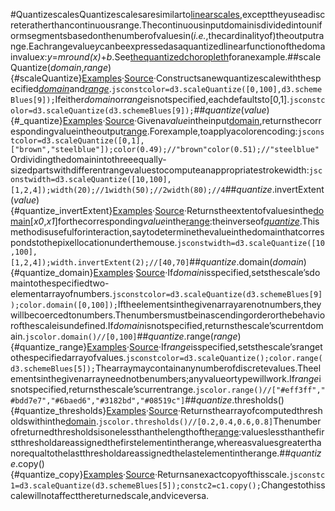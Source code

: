 #QuantizescalesQuantizescalesaresimilarto[linearscales](./linear.md),excepttheyuseadiscreteratherthancontinuousrange.Thecontinuousinputdomainisdividedintouniformsegmentsbasedonthenumberofvaluesin(*i.e.*,thecardinalityof)theoutputrange.Eachrangevalue*y*canbeexpressedasaquantizedlinearfunctionofthedomainvalue*x*:*y*=*mround(x)*+*b*.See[thequantizedchoropleth](https://observablehq.com/@d3/choropleth/2?intent=fork)foranexample.##scaleQuantize(*domain*,*range*){#scaleQuantize}[Examples](https://observablehq.com/@d3/quantile-quantize-and-threshold-scales)·[Source](https://github.com/d3/d3-scale/blob/main/src/quantize.js)·Constructsanewquantizescalewiththespecified[*domain*](#quantize_domain)and[*range*](#quantize_range).```jsconstcolor=d3.scaleQuantize([0,100],d3.schemeBlues[9]);```Ifeither*domain*or*range*isnotspecified,eachdefaultsto[0,1].```jsconstcolor=d3.scaleQuantize(d3.schemeBlues[9]);```##*quantize*(*value*){#_quantize}[Examples](https://observablehq.com/@d3/quantile-quantize-and-threshold-scales)·[Source](https://github.com/d3/d3-scale/blob/main/src/quantize.js)·Givena*value*intheinput[domain](#quantize_domain),returnsthecorrespondingvalueintheoutput[range](#quantize_range).Forexample,toapplyacolorencoding:```jsconstcolor=d3.scaleQuantize([0,1],["brown","steelblue"]);color(0.49);//"brown"color(0.51);//"steelblue"```Ordividingthedomainintothreeequally-sizedpartswithdifferentrangevaluestocomputeanappropriatestrokewidth:```jsconstwidth=d3.scaleQuantize([10,100],[1,2,4]);width(20);//1width(50);//2width(80);//4```##*quantize*.invertExtent(*value*){#quantize_invertExtent}[Examples](https://observablehq.com/@d3/quantile-quantize-and-threshold-scales)·[Source](https://github.com/d3/d3-scale/blob/main/src/quantize.js)·Returnstheextentofvaluesinthe[domain](#quantize_domain)[<i>x0</i>,<i>x1</i>]forthecorresponding*value*inthe[range](#quantize_range):theinverseof[*quantize*](#_quantize).Thismethodisusefulforinteraction,saytodeterminethevalueinthedomainthatcorrespondstothepixellocationunderthemouse.```jsconstwidth=d3.scaleQuantize([10,100],[1,2,4]);width.invertExtent(2);//[40,70]```##*quantize*.domain(*domain*){#quantize_domain}[Examples](https://observablehq.com/@d3/quantile-quantize-and-threshold-scales)·[Source](https://github.com/d3/d3-scale/blob/main/src/quantize.js)·If*domain*isspecified,setsthescale’sdomaintothespecifiedtwo-elementarrayofnumbers.```jsconstcolor=d3.scaleQuantize(d3.schemeBlues[9]);color.domain([0,100]);```Iftheelementsinthegivenarrayarenotnumbers,theywillbecoercedtonumbers.Thenumbersmustbeinascendingorderorthebehaviorofthescaleisundefined.If*domain*isnotspecified,returnsthescale’scurrentdomain.```jscolor.domain()//[0,100]```##*quantize*.range(*range*){#quantize_range}[Examples](https://observablehq.com/@d3/quantile-quantize-and-threshold-scales)·[Source](https://github.com/d3/d3-scale/blob/main/src/quantize.js)·If*range*isspecified,setsthescale’srangetothespecifiedarrayofvalues.```jsconstcolor=d3.scaleQuantize();color.range(d3.schemeBlues[5]);```Thearraymaycontainanynumberofdiscretevalues.Theelementsinthegivenarrayneednotbenumbers;anyvalueortypewillwork.If*range*isnotspecified,returnsthescale’scurrentrange.```jscolor.range()//["#eff3ff","#bdd7e7","#6baed6","#3182bd","#08519c"]```##*quantize*.thresholds(){#quantize_thresholds}[Examples](https://observablehq.com/@d3/quantile-quantize-and-threshold-scales)·[Source](https://github.com/d3/d3-scale/blob/main/src/quantize.js)·Returnsthearrayofcomputedthresholdswithinthe[domain](#quantize_domain).```jscolor.thresholds()//[0.2,0.4,0.6,0.8]```Thenumberofreturnedthresholdsisonelessthanthelengthofthe[range](#quantize_range):valueslessthanthefirstthresholdareassignedthefirstelementintherange,whereasvaluesgreaterthanorequaltothelastthresholdareassignedthelastelementintherange.##*quantize*.copy(){#quantize_copy}[Examples](https://observablehq.com/@d3/quantile-quantize-and-threshold-scales)·[Source](https://github.com/d3/d3-scale/blob/main/src/quantize.js)·Returnsanexactcopyofthisscale.```jsconstc1=d3.scaleQuantize(d3.schemeBlues[5]);constc2=c1.copy();```Changestothisscalewillnotaffectthereturnedscale,andviceversa.
